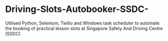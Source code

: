 # Driving-Slots-Autobooker-SSDC-
Utilised Python, Selenium, Twilio and Windows task scheduler to automate the booking of practical lesson slots at Singapore Safety And Driving Centre (SSDC)
